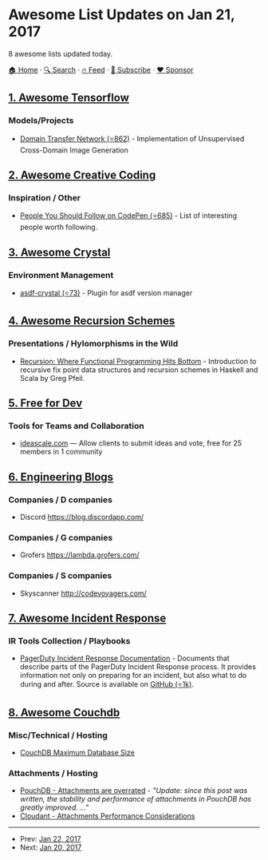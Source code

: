 # Awesome List Updates on Jan 21, 2017

8 awesome lists updated today.

[🏠 Home](/README.md) · [🔍 Search](https://www.trackawesomelist.com/search/) · [🔥 Feed](https://www.trackawesomelist.com/rss.xml) · [📮 Subscribe](https://trackawesomelist.us17.list-manage.com/subscribe?u=d2f0117aa829c83a63ec63c2f&id=36a103854c) · [❤️  Sponsor](https://github.com/sponsors/theowenyoung)



## [1. Awesome Tensorflow](/content/jtoy/awesome-tensorflow/README.md)

### Models/Projects

*   [Domain Transfer Network (⭐862)](https://github.com/yunjey/dtn-tensorflow) - Implementation of Unsupervised Cross-Domain Image Generation

## [2. Awesome Creative Coding](/content/terkelg/awesome-creative-coding/README.md)

### Inspiration / Other

*   [People You Should Follow on CodePen (⭐685)](https://github.com/nucliweb/People-You-Should-Follow-on-CodePen) - List of interesting people worth following.

## [3. Awesome Crystal](/content/veelenga/awesome-crystal/README.md)

### Environment Management

*   [asdf-crystal (⭐73)](https://github.com/marciogm/asdf-crystal) - Plugin for asdf version manager

## [4. Awesome Recursion Schemes](/content/passy/awesome-recursion-schemes/README.md)

### Presentations / Hylomorphisms in the Wild

*   [Recursion: Where Functional Programming Hits Bottom](https://www.youtube.com/watch?v=24UoRaoKLjM) - Introduction to recursive fix point data structures and recursion schemes in Haskell and Scala by Greg Pfeil.

## [5. Free for Dev](/content/ripienaar/free-for-dev/README.md)

### Tools for Teams and Collaboration

*   [ideascale.com](https://ideascale.com/) — Allow clients to submit ideas and vote, free for 25 members in 1 community

## [6. Engineering Blogs](/content/kilimchoi/engineering-blogs/README.md)

### Companies / D companies

*   Discord <https://blog.discordapp.com/>

### Companies / G companies

*   Grofers <https://lambda.grofers.com/>

### Companies / S companies

*   Skyscanner <http://codevoyagers.com/>

## [7. Awesome Incident Response](/content/meirwah/awesome-incident-response/README.md)

### IR Tools Collection / Playbooks

*   [PagerDuty Incident Response Documentation](https://response.pagerduty.com/) - Documents that describe parts of the PagerDuty Incident Response process. It provides information not only on preparing for an incident, but also what to do during and after. Source is available on [GitHub (⭐1k)](https://github.com/PagerDuty/incident-response-docs).

## [8. Awesome Couchdb](/content/quangv/awesome-couchdb/README.md)

### Misc/Technical / Hosting

*   [CouchDB Maximum Database Size](http://www.nosql.se/2011/09/couchdb-maximum-database-size/)

### Attachments / Hosting

*   [PouchDB - Attachments are overrated](https://pouchdb.com/2014/06/17/12-pro-tips-for-better-code-with-pouchdb.html) - *"Update: since this post was written, the stability and performance of attachments in PouchDB has greatly improved. ..."*
*   [Cloudant - Attachments Performance Considerations](https://docs.cloudant.com/attachments.html#performance-considerations)

---

- Prev: [Jan 22, 2017](/content/2017/01/22/README.md)
- Next: [Jan 20, 2017](/content/2017/01/20/README.md)